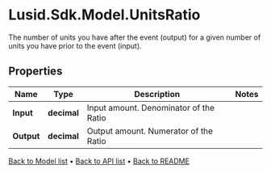 # Lusid.Sdk.Model.UnitsRatio
The number of units you have after the event (output) for a given number of units you have prior to the event (input).

## Properties

Name | Type | Description | Notes
------------ | ------------- | ------------- | -------------
**Input** | **decimal** | Input amount.  Denominator of the Ratio | 
**Output** | **decimal** | Output amount. Numerator of the Ratio | 

[Back to Model list](../README.md#documentation-for-models) &#8226; [Back to API list](../README.md#documentation-for-api-endpoints) &#8226; [Back to README](../README.md)

